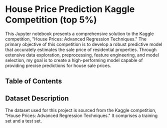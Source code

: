 # House Price Prediction Kaggle Competition (top 5%)
This Jupyter notebook presents a comprehensive solution to the Kaggle competition, "House Prices: Advanced Regression Techniques." The primary objective of this competition is to develop a robust predictive model that accurately estimates the sale price of residential properties. Through extensive data exploration, preprocessing, feature engineering, and model selection, my goal is to create a high-performing model capable of providing precise predictions for house sale prices.

## Table of Contents


## Dataset Description
The dataset used for this project is sourced from the Kaggle competition, "House Prices: Advanced Regression Techniques." It comprises a training set and a test set. 

